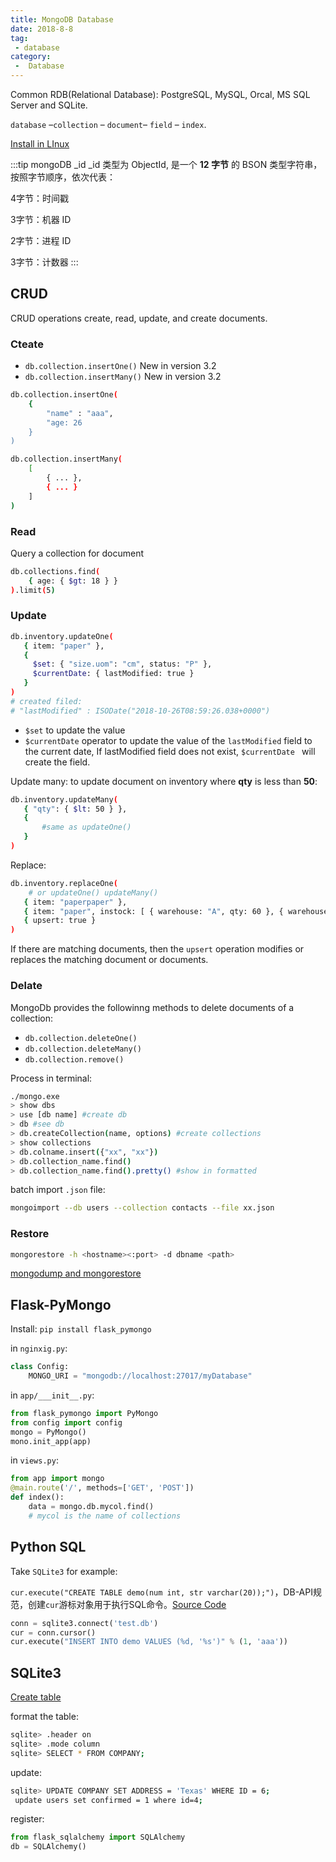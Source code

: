 ```yaml
---
title: MongoDB Database
date: 2018-8-8
tag:
 - database
category:
 -  Database
---
```


Common RDB(Relational Database): PostgreSQL, MySQL, Orcal, MS SQL Server and SQLite.

`database` –`collection` – `document`– `field` – `index`.

[Install in LInux](http://www.runoob.com/mongodb/mongodb-linux-install.html)

:::tip mongoDB _id
_id 类型为 ObjectId, 是一个 **12 字节** 的 BSON 类型字符串，按照字节顺序，依次代表：

4字节：时间戳

3字节：机器 ID

2字节：进程 ID

3字节：计数器
:::

## CRUD

CRUD operations create, read, update, and create documents.

### Cteate

- `db.collection.insertOne()` New in version 3.2
- `db.collection.insertMany()` New in version 3.2

```bash
db.collection.insertOne(
	{
		"name" : "aaa",
		"age: 26
	}
)
```

```bash
db.collection.insertMany(
	[
		{ ... },
		{ ... }
	]
)
```

### Read

Query a collection for document

```bash
db.collections.find(
	{ age: { $gt: 18 } }
).limit(5)
```

### Update

```bash
db.inventory.updateOne(
   { item: "paper" },
   {
     $set: { "size.uom": "cm", status: "P" },
     $currentDate: { lastModified: true }
   }
)
# created filed: 
# "lastModified" : ISODate("2018-10-26T08:59:26.038+0000")
```

- `$set` to update the value
- `$currentDate` operator to update the value of the `lastModified` field to the current date, If lastModified field does not exist, `$currentDate ` will create the field. 

Update many: to update document on inventory where **qty** is less than **50**:

```bash
db.inventory.updateMany(
   { "qty": { $lt: 50 } },
   {
	   #same as updateOne()
   }
)
```
Replace:

```bash
db.inventory.replaceOne(
	# or updateOne() updateMany()
   { item: "paperpaper" },
   { item: "paper", instock: [ { warehouse: "A", qty: 60 }, { warehouse: "B", qty: 40 } ] },
   { upsert: true }
)
```

If there are matching documents, then the `upsert` operation modifies or replaces the matching document or documents. 

### Delate

MongoDb provides the followinng methods to delete documents of a collection:

- `db.collection.deleteOne()`
- `db.collection.deleteMany()`
- `db.collection.remove()`

Process in terminal:

```bash
./mongo.exe
> show dbs
> use [db name] #create db
> db #see db
> db.createCollection(name, options) #create collections
> show collections
> db.colname.insert({"xx", "xx"})
> db.collection_name.find()
> db.collection_name.find().pretty() #show in formatted
```

batch import `.json` file:

```bash
mongoimport --db users --collection contacts --file xx.json
```

### Restore

```bash
mongorestore -h <hostname><:port> -d dbname <path>
```

[mongodump and mongorestore](http://www.runoob.com/mongodb/mongodb-mongodump-mongorestore.html)

## Flask-PyMongo

Install: `pip install flask_pymongo`

in `nginxig.py`:

```python
class Config:
    MONGO_URI = "mongodb://localhost:27017/myDatabase"
```

in `app/___init__.py`:

```python
from flask_pymongo import PyMongo
from config import config
mongo = PyMongo()
mono.init_app(app)
```

in `views.py`:

```python
from app import mongo
@main.route('/', methods=['GET', 'POST'])
def index():
	data = mongo.db.mycol.find()
	# mycol is the name of collections
```

## Python SQL

Take `SQLite3` for example:

`cur.execute("CREATE TABLE demo(num int, str varchar(20));")`，DB-API规范，创建`cur`游标对象用于执行SQL命令。[Source Code](https://github.com/chenweigao/python_web/blob/master/orm/db_test.py)

```python
conn = sqlite3.connect('test.db')
cur = conn.cursor()
cur.execute("INSERT INTO demo VALUES (%d, '%s')" % (1, 'aaa'))
```

## SQLite3

[Create table](http://www.runoob.com/sqlite/sqlite-create-table.html)

format the table:

```bash
sqlite> .header on
sqlite> .mode column
sqlite> SELECT * FROM COMPANY;
```

update:

```bash
sqlite> UPDATE COMPANY SET ADDRESS = 'Texas' WHERE ID = 6;
 update users set confirmed = 1 where id=4;
```

register:

```python
from flask_sqlalchemy import SQLAlchemy
db = SQLAlchemy()
```